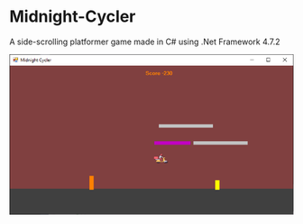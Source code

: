 # Midnight-Cycler
A side-scrolling platformer game made in C# using .Net Framework 4.7.2 

![alt text](https://raw.githubusercontent.com/StanciuMihai/Midnight-Cycler/master/preview.png)
